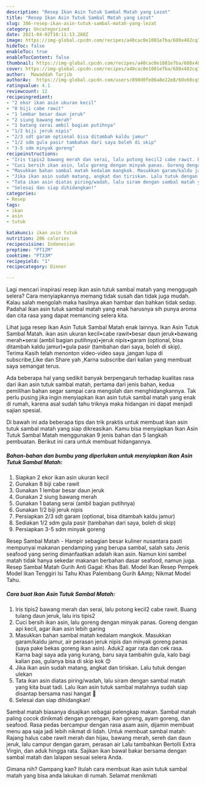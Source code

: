 ```yaml
---
description: "Resep Ikan Asin Tutuk Sambal Matah yang Lezat"
title: "Resep Ikan Asin Tutuk Sambal Matah yang Lezat"
slug: 386-resep-ikan-asin-tutuk-sambal-matah-yang-lezat
category: Uncategorized
date: 2021-04-02T10:11:13.288Z
image: https://img-global.cpcdn.com/recipes/a40cac0e1081e7ba/680x482cq70/ikan-asin-tutuk-sambal-matah-foto-resep-utama.jpg
hideToc: false
enableToc: true
enableTocContent: false
thumbnail: https://img-global.cpcdn.com/recipes/a40cac0e1081e7ba/680x482cq70/ikan-asin-tutuk-sambal-matah-foto-resep-utama.jpg
cover: https://img-global.cpcdn.com/recipes/a40cac0e1081e7ba/680x482cq70/ikan-asin-tutuk-sambal-matah-foto-resep-utama.jpg
author:  Mawaddah Tarjib
authorAv:  https://img-global.cpcdn.com/users/890d0fe86a8e22e8/60x60cq50/avatar.jpg
ratingvalue: 4.1
reviewcount: 12
recipeingredient:
- "2 ekor ikan asin ukuran kecil"
- "8 biji cabe rawit"
- "1 lembar besar daun jeruk"
- "2 siung bawang merah"
- "1 batang serai ambil bagian putihnya"
- "1/2 biji jeruk nipis"
- "2/3 sdt garam optional bisa ditambah kaldu jamur"
- "1/2 sdm gula pasir tambahan dari saya boleh di skip"
- "3-5 sdm minyak goreng"
recipeinstructions:
- "Iris tipis2 bawang merah dan serai, lalu potong kecil2 cabe rawit. Buang tulang daun jeruk, lalu iris tipis2"
- "Cuci bersih ikan asin, lalu goreng dengan minyak panas. Goreng dengan api kecil, agar ikan asin lebih garing"
- "Masukkan bahan sambal matah kedalam mangkok. Masukkan garam/kaldu jamur, air perasan jeruk nipis dan minyak goreng panas (saya pake bekas goreng ikan asin). Aduk2 agar rata dan cek rasa. Karna bagi saya ada yang kurang, baru saya tambahin gula, kalo bagi kalian pas, gulanya bisa di skip kok 😊"
- "Jika ikan asin sudah matang, angkat dan tiriskan. Lalu tutuk dengan ulekan"
- "Tata ikan asin diatas piring/wadah, lalu siram dengan sambal matah yang kita buat tadi. Lalu ikan asin tutuk sambal matahnya sudah siap disantap bersama nasi hangat 🤤"
- "Selesai dan siap dihidangkan!"
categories:
- Resep
tags:
- ikan
- asin
- tutuk

katakunci: ikan asin tutuk 
nutrition: 206 calories
recipecuisine: Indonesian
preptime: "PT12M"
cooktime: "PT33M"
recipeyield: "1"
recipecategory: Dinner

---
```



Lagi mencari inspirasi resep ikan asin tutuk sambal matah yang menggugah selera? Cara menyiapkannya memang tidak susah dan tidak juga mudah. Kalau salah mengolah maka hasilnya akan hambar dan bahkan tidak sedap. Padahal ikan asin tutuk sambal matah yang enak harusnya sih punya aroma dan cita rasa yang dapat memancing selera kita.


Lihat juga resep Ikan Asin Tutuk Sambal Matah enak lainnya. Ikan Asin Tutuk Sambal Matah. ikan asin ukuran kecil•cabe rawit•besar daun jeruk•bawang merah•serai (ambil bagian putihnya)•jeruk nipis•garam (optional, bisa ditambah kaldu jamur)•gula pasir (tambahan dari saya, boleh di skip). Terima Kasih telah menonton video-video saya ,jangan lupa di subscribe,Like dan Share yah ,Karna subscribe dari kalian yang membuat saya semangat terus.

Ada beberapa hal yang sedikit banyak berpengaruh terhadap kualitas rasa dari ikan asin tutuk sambal matah, pertama dari jenis bahan, kedua pemilihan bahan segar sampai cara mengolah dan menghidangkannya. Tak perlu pusing jika ingin menyiapkan ikan asin tutuk sambal matah yang enak di rumah, karena asal sudah tahu triknya maka hidangan ini dapat menjadi sajian spesial.


Di bawah ini ada beberapa tips dan trik praktis untuk membuat ikan asin tutuk sambal matah yang siap dikreasikan. Kamu bisa menyiapkan Ikan Asin Tutuk Sambal Matah menggunakan 9 jenis bahan dan 5 langkah pembuatan. Berikut ini cara untuk membuat hidangannya.

<!--inarticleads1-->

##### Bahan-bahan dan bumbu yang diperlukan untuk menyiapkan Ikan Asin Tutuk Sambal Matah:

1. Siapkan 2 ekor ikan asin ukuran kecil
1. Gunakan 8 biji cabe rawit
1. Gunakan 1 lembar besar daun jeruk
1. Gunakan 2 siung bawang merah
1. Gunakan 1 batang serai (ambil bagian putihnya)
1. Gunakan 1/2 biji jeruk nipis
1. Persiapkan 2/3 sdt garam (optional, bisa ditambah kaldu jamur)
1. Sediakan 1/2 sdm gula pasir (tambahan dari saya, boleh di skip)
1. Persiapkan 3-5 sdm minyak goreng


Resep Sambal Matah - Hampir sebagian besar kuliner nusantara pasti mempunyai makanan pendamping yang berupa sambal, salah satu Jenis seafood yang sering dimanfaatkan adalah ikan asin. Namun kini sambel matah tidak hanya sekedar makanan berbahan dasar seafood, namun juga. Resep Sambal Matah Gurih Anti Gagal: Khas Bali. Model Ikan Resep Pempek Model Ikan Tenggiri Isi Tahu Khas Palembang Gurih &amp;Amp; Nikmat Model Tahu. 

<!--inarticleads2-->

##### Cara buat Ikan Asin Tutuk Sambal Matah:

1. Iris tipis2 bawang merah dan serai, lalu potong kecil2 cabe rawit. Buang tulang daun jeruk, lalu iris tipis2
1. Cuci bersih ikan asin, lalu goreng dengan minyak panas. Goreng dengan api kecil, agar ikan asin lebih garing
1. Masukkan bahan sambal matah kedalam mangkok. Masukkan garam/kaldu jamur, air perasan jeruk nipis dan minyak goreng panas (saya pake bekas goreng ikan asin). Aduk2 agar rata dan cek rasa. Karna bagi saya ada yang kurang, baru saya tambahin gula, kalo bagi kalian pas, gulanya bisa di skip kok 😊
1. Jika ikan asin sudah matang, angkat dan tiriskan. Lalu tutuk dengan ulekan
1. Tata ikan asin diatas piring/wadah, lalu siram dengan sambal matah yang kita buat tadi. Lalu ikan asin tutuk sambal matahnya sudah siap disantap bersama nasi hangat 🤤
1. Selesai dan siap dihidangkan!

Sambal matah biasanya disajikan sebagai pelengkap makan. Sambal matah paling cocok dinikmati dengan gorengan, ikan goreng, ayam goreng, dan seafood. Rasa pedas bercampur dengan rasa asam asin, dijamin membuat menu apa saja jadi lebih nikmat di lidah. Untuk membuat sambal matah: Rajang halus cabe rawit merah dan hijau, bawang merah, sereh dan daun jeruk, lalu campur dengan garam, perasan air Lalu tambahkan Bertolli Extra Virgin, dan aduk hingga rata. Sajikan ikan bawal bakar bersama dengan sambal matah dan lalapan sesuai selera Anda. 

Gimana nih? Gampang kan? Itulah cara membuat ikan asin tutuk sambal matah yang bisa anda lakukan di rumah. Selamat menikmati
